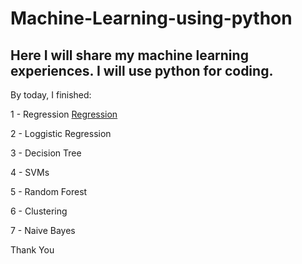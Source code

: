 # Machine-Learning-using-python
## Here I will share my machine learning experiences. I will use python for coding.

By today, I finished:

1 - Regression [Regression](Regression)

2 - Loggistic Regression

3 - Decision Tree

4 - SVMs

5 - Random Forest

6 - Clustering

7 - Naive Bayes

Thank You
